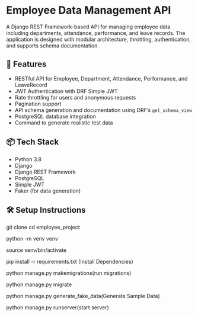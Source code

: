 # Employee Data Management API

A Django REST Framework-based API for managing employee data including departments, attendance, performance, and leave records. The application is designed with modular architecture, throttling, authentication, and supports schema documentation.

## 🚀 Features

- RESTful API for Employee, Department, Attendance, Performance, and LeaveRecord
- JWT Authentication with DRF Simple JWT
- Rate throttling for users and anonymous requests
- Pagination support
- API schema generation and documentation using DRF’s `get_schema_view`
- PostgreSQL database integration
- Command to generate realistic test data

## 📦 Tech Stack

- Python 3.8
- Django
- Django REST Framework
- PostgreSQL
- Simple JWT
- Faker (for data generation)

## 🛠 Setup Instructions
git clone <repo-url>
cd employee_project

python -m venv venv

source venv/bin/activate 

pip install -r requirements.txt (Install Dependencies)

python manage.py makemigrations(run migrations)

python manage.py migrate

python manage.py generate_fake_data(Generate Sample Data)

python manage.py runserver(start server)



